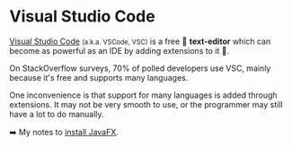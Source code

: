 # Visual Studio Code

<div class="row row-cols-lg-2"><div>

[Visual Studio Code](https://code.visualstudio.com/) <small>(a.k.a. VSCode, VSC)</small> is a free 💸 **text-editor** which can become as powerful as an IDE by adding extensions to it 🌟.

On StackOverflow surveys, 70% of polled developers use VSC, mainly because it's free and supports many languages.

One inconvenience is that support for many languages is added through extensions. It may not be very smooth to use, or the programmer may still have a lot to do manually.
</div><div>

➡️ My notes to [install JavaFX](/programming-languages/high-level/oo/java/ui/javafx/_sub/install.md).
</div></div>